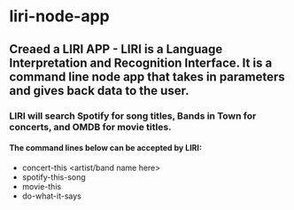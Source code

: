 # liri-node-app

## Creaed a LIRI APP - LIRI is a Language Interpretation and Recognition Interface. It is a command line node app that takes in parameters and gives back data to the user.

### LIRI will search Spotify for song titles, Bands in Town for concerts, and OMDB for movie titles.

#### The command lines below can be accepted by LIRI:

* concert-this <artist/band name here>
* spotify-this-song <song name here>
* movie-this <movie title here>
* do-what-it-says